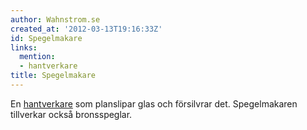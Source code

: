 ```yaml
---
author: Wahnstrom.se
created_at: '2012-03-13T19:16:33Z'
id: Spegelmakare
links:
  mention:
  - hantverkare
title: Spegelmakare
---
```


En [hantverkare] som planslipar glas och försilvrar det. Spegelmakaren tillverkar också
bronsspeglar.

  [hantverkare]: hantverkare